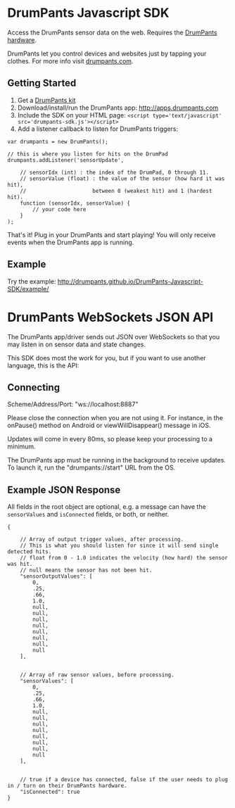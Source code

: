 DrumPants Javascript SDK
=========================

Access the DrumPants sensor data on the web. Requires the [DrumPants hardware](http://store.drumpants.com).

DrumPants let you control devices and websites just by tapping your clothes. For more info visit [drumpants.com](http://www.drumpants.com).


Getting Started
---------------

1. Get a [DrumPants kit](http://store.drumpants.com)
2. Download/install/run the DrumPants app: http://apps.drumpants.com
3. Include the SDK on your HTML page: `<script type='text/javascript' src='drumpants-sdk.js'></script>`
4. Add a listener callback to listen for DrumPants triggers:

````
var drumpants = new DrumPants();

// this is where you listen for hits on the DrumPad
drumpants.addListener('sensorUpdate', 

	// sensorIdx (int) : the index of the DrumPad, 0 through 11.
	// sensorValue (float) : the value of the sensor (how hard it was hit), 
	//                     between 0 (weakest hit) and 1 (hardest hit).
	function (sensorIdx, sensorValue) {
		// your code here
	}
);
````
That's it! Plug in your DrumPants and start playing! You will only receive events when the DrumPants app is running.


Example
---------------

Try the example: http://drumpants.github.io/DrumPants-Javascript-SDK/example/



DrumPants WebSockets JSON API
=========================

The DrumPants app/driver sends out JSON over WebSockets so that you may listen in on sensor data and state changes.

This SDK does most the work for you, but if you want to use another language, this is the API:


Connecting
---------------

Scheme/Address/Port: "ws://localhost:8887"

Please close the connection when you are not using it. For instance, in the onPause() method on Android or viewWillDisappear() message in iOS.

Updates will come in every 80ms, so please keep your processing to a minimum.

The DrumPants app must be running in the background to receive updates. To launch it, run the "drumpants://start" URL from the OS.


Example JSON Response
---------------

All fields in the root object are optional, e.g. a message can have the `sensorValues` and `isConnected` fields, or both, or neither. 


````
{

	// Array of output trigger values, after processing.
	// This is what you should listen for since it will send single detected hits.
	// float from 0 - 1.0 indicates the velocity (how hard) the sensor was hit.
	// null means the sensor has not been hit.
	"sensorOutputValues": [
		0,
		.25,
		.66,
		1.0,
		null,
		null,
		null,
		null,
		null,
		null,
		null,
 		null
	],


	// Array of raw sensor values, before processing.
	"sensorValues": [
		0,
		.25,
		.66,
		1.0,
		null,
		null,
		null,
		null,
		null,
		null,
		null,
 		null
	],


	// true if a device has connected, false if the user needs to plug in / turn on their DrumPants hardware.
	"isConnected": true
}
````


